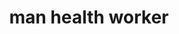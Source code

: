 ---
layout: smileys&emotion
title: man health worker
emoji: man_health_worker
permalink: 👨‍⚕️.html
image: assets/img/3moji/man_health_worker.png
---